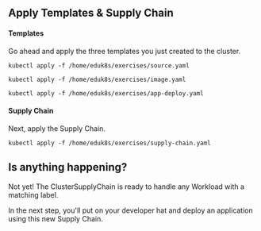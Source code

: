 ## Apply Templates & Supply Chain

#### Templates

Go ahead and apply the three templates you just created to the cluster.

```terminal:execute
kubectl apply -f /home/eduk8s/exercises/source.yaml
```

```terminal:execute
kubectl apply -f /home/eduk8s/exercises/image.yaml
```

```terminal:execute
kubectl apply -f /home/eduk8s/exercises/app-deploy.yaml
```

#### Supply Chain

Next, apply the Supply Chain.

```terminal:execute
kubectl apply -f /home/eduk8s/exercises/supply-chain.yaml
```

## Is anything happening?

Not yet!
The ClusterSupplyChain is ready to handle any Workload with a matching label.

In the next step, you'll put on your developer hat and deploy an application using this new Supply Chain.
